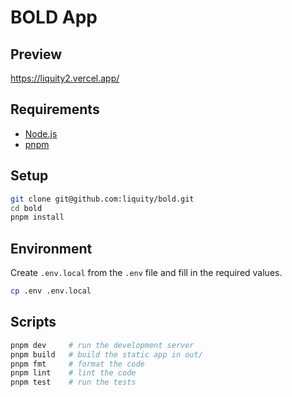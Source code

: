 # BOLD App

## Preview

<https://liquity2.vercel.app/>

## Requirements

- [Node.js](https://nodejs.org/)
- [pnpm](https://pnpm.io/)

## Setup

```sh
git clone git@github.com:liquity/bold.git
cd bold
pnpm install
```

## Environment

Create `.env.local` from the `.env` file and fill in the required values.

```sh
cp .env .env.local
```

## Scripts

```sh
pnpm dev     # run the development server
pnpm build   # build the static app in out/
pnpm fmt     # format the code
pnpm lint    # lint the code
pnpm test    # run the tests
```
